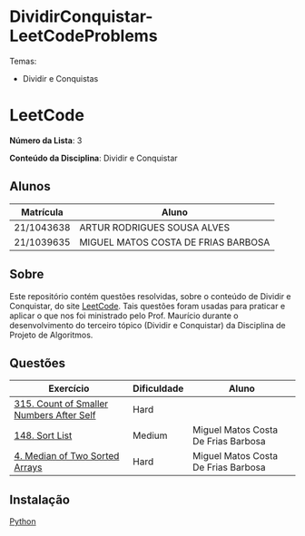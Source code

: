 # DividirConquistar-LeetCodeProblems

Temas:
- Dividir e Conquistas

# LeetCode

**Número da Lista**: 3

**Conteúdo da Disciplina**: Dividir e Conquistar

## Alunos
|Matrícula | Aluno |
| -- | -- |
| 21/1043638  | ARTUR RODRIGUES SOUSA ALVES |
| 21/1039635 |  MIGUEL MATOS COSTA DE FRIAS BARBOSA |

## Sobre 
Este repositório contém questões resolvidas, sobre o conteúdo de Dividir e Conquistar, do site [LeetCode](https://leetcode.com). Tais questões foram usadas para praticar e aplicar o que nos foi ministrado pelo Prof. Maurício durante o desenvolvimento do terceiro tópico (Dividir e Conquistar) da Disciplina de Projeto de Algoritmos. 

## Questões
| Exercício | Dificuldade | Aluno |
| -- | -- | -- |
| [315. Count of Smaller Numbers After Self](https://leetcode.com/problems/count-of-smaller-numbers-after-self/description/)| Hard | | Artur Rodrigues Sousa Alves |
| [148. Sort List](https://leetcode.com/problems/sort-list/description/)|Medium|  Miguel Matos Costa De Frias Barbosa |
| [4. Median of Two Sorted Arrays](https://leetcode.com/problems/median-of-two-sorted-arrays/description/) | Hard |  Miguel Matos Costa De Frias Barbosa |

## Instalação 
[Python](https://www.python.org/)